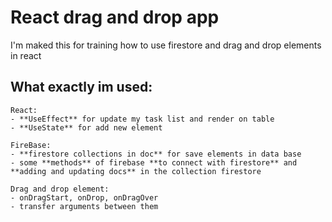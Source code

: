 # React drag and drop app
I'm maked this for training how to use firestore and drag and drop elements in react

## What exactly im used:
    React:
    - **UseEffect** for update my task list and render on table
    - **UseState** for add new element

    FireBase:
    - **firestore collections in doc** for save elements in data base
    - some **methods** of firebase **to connect with firestore** and **adding and updating docs** in the collection firestore
    
    Drag and drop element:
    - onDragStart, onDrop, onDragOver
    - transfer arguments between them

